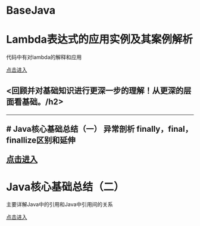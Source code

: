 # BaseJava

# Lambda表达式的应用实例及其案例解析

代码中有对lambda的解释和应用

[点击进入](https://github.com/wrail/BaseJava/tree/master/lambda)

<h2><回顾并对基础知识进行更深一步的理解！从更深的层面看基础。/h2>
<hr>
# Java核心基础总结（一） 
异常剖析
finally，final，finallize区别和延伸

[点击进入](https://github.com/wrail/BaseJava/blob/master/Java%E6%A0%B8%E5%BF%83%E5%9F%BA%E7%A1%80%EF%BC%88%E4%B8%80%EF%BC%89.md)

# Java核心基础总结（二）

主要详解Java中的引用和Java中引用间的关系

[点击进入](https://github.com/wrail/BaseJava/blob/master/Java%E6%A0%B8%E5%BF%83%E5%9F%BA%E7%A1%80%EF%BC%88%E4%BA%8C%EF%BC%89.md)

